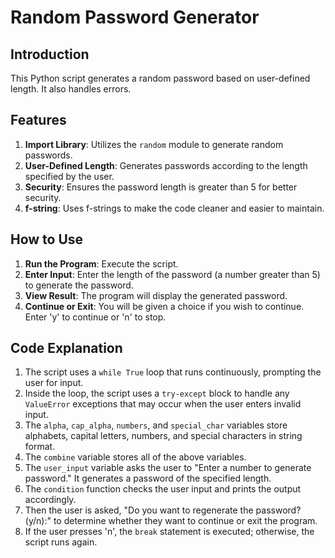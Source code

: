 # Random Password Generator 

## Introduction

This Python script generates a random password based on user-defined length. It also handles errors.

## Features

1. **Import Library**: Utilizes the `random` module to generate random passwords.
2. **User-Defined Length**: Generates passwords according to the length specified by the user.
3. **Security**: Ensures the password length is greater than 5 for better security.
4. **f-string**: Uses f-strings to make the code cleaner and easier to maintain.

## How to Use 

1. **Run the Program**: Execute the script.
2. **Enter Input**: Enter the length of the password (a number greater than 5) to generate the password.
3. **View Result**: The program will display the generated password.
4. **Continue or Exit**: You will be given a choice if you wish to continue. Enter 'y' to continue or 'n' to stop.

## Code Explanation

1. The script uses a `while True` loop that runs continuously, prompting the user for input.
2. Inside the loop, the script uses a `try-except` block to handle any `ValueError` exceptions that may occur when the user enters invalid input.
3. The `alpha`, `cap_alpha`, `numbers`, and `special_char` variables store alphabets, capital letters, numbers, and special characters in string format.
4. The `combine` variable stores all of the above variables.
5. The `user_input` variable asks the user to "Enter a number to generate password." It generates a password of the specified length.
6. The `condition` function checks the user input and prints the output accordingly.
7. Then the user is asked, "Do you want to regenerate the password? (y/n):" to determine whether they want to continue or exit the program.
8. If the user presses 'n', the `break` statement is executed; otherwise, the script runs again.
